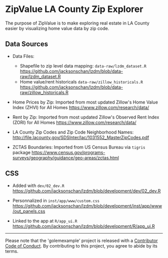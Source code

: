 # ZipValue LA County Zip Explorer

<!-- badges: start -->
<!-- badges: end -->

The purpose of ZipValue is to make exploring real estate in LA County easier by visualizing home value data by zip code. 

## Data Sources

+ Data Files: 
    - Shapefile to zip level data mapping: `data-raw/lzdm_dataset.R` <https://github.com/jacksonschan/lzdm/blob/data-raw/lzdm_dataset.R>
    - Home value/rent historicals `data-raw/zillow_historicals.R` <https://github.com/jacksonschan/lzdm/blob/data-raw/zillow_historicals.R>

+ Home Prices by Zip: Imported from most updated Zillow's Home Value Index (ZHVI) for All Homes <https://www.zillow.com/research/data/>

+ Rent by Zip: Imported from most updated Zillow's Observed Rent Index (ZORI) for All Homes <https://www.zillow.com/research/data/>

+ LA County Zip Codes and Zip Code Neighborhood Names:  <http://file.lacounty.gov/SDSInter/lac/1031552_MasterZipCodes.pdf>

+ ZCTAS Boundaries: Imported from US Census Bureau via `tigris` package <https://www.census.gov/programs-surveys/geography/guidance/geo-areas/zctas.html>

## CSS

+ Added with `dev/02_dev.R` <https://github.com/jacksonschan/lzdm/blob/development/dev/02_dev.R>

+ Personnalized in `inst/app/www/custom.css` <https://github.com/jacksonschan/lzdm/blob/development/inst/app/www/out_panels.css>

+ Linked to the app at `R/app_ui.R` <https://github.com/jacksonschan/lzdm/blob/development/R/app_ui.R>

<hr>

Please note that the 'golemexample' project is released with a
[Contributor Code of Conduct](CODE_OF_CONDUCT.md).
By contributing to this project, you agree to abide by its terms.
